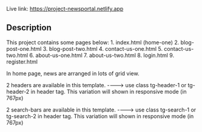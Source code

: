 Live link: https://project-newsportal.netlify.app

## Description
This project contains some pages below:
    1.	index.html (home-one)
    2.  blog-post-one.html
    3.  blog-post-two.html
    4.  contact-us-one.html
    5.  contact-us-two.html
    6.  about-us-one.html
    7.  about-us-two.html
    8.  login.html
    9.  register.html


In home page, news are arranged in lots of grid view.

2 headers are available in this template.
    ----> use class tg-header-1 or tg-header-2 in header tag. This variation will shown in responsive mode (in 767px)

2 search-bars are available in this template.
    ----> use class tg-search-1 or tg-search-2 in header tag. This variation will shown in responsive mode (in 767px)